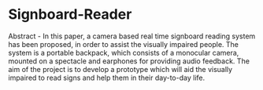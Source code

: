 # Signboard-Reader

Abstract - In this paper, a camera based real time signboard reading system has been proposed, in order to assist the visually impaired people. The system is a portable backpack, which consists of a monocular camera, mounted on a spectacle and earphones for providing audio feedback. The aim of the project is to develop a prototype which will aid the visually impaired to read signs and help them in their day-to-day life.
